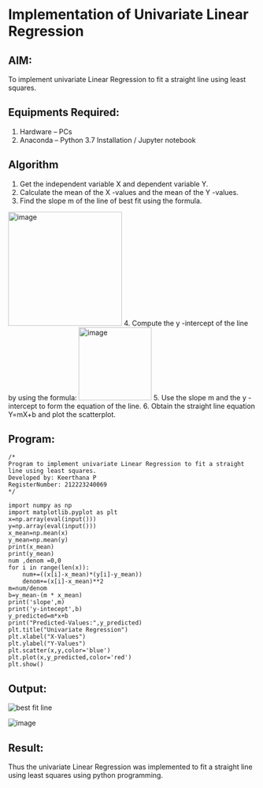 # Implementation of Univariate Linear Regression
## AIM:
To implement univariate Linear Regression to fit a straight line using least squares.

## Equipments Required:
1. Hardware – PCs
2. Anaconda – Python 3.7 Installation / Jupyter notebook

## Algorithm
1. Get the independent variable X and dependent variable Y.
2. Calculate the mean of the X -values and the mean of the Y -values.
3. Find the slope m of the line of best fit using the formula. 
<img width="231" alt="image" src="https://user-images.githubusercontent.com/93026020/192078527-b3b5ee3e-992f-46c4-865b-3b7ce4ac54ad.png">
4. Compute the y -intercept of the line by using the formula:
<img width="148" alt="image" src="https://user-images.githubusercontent.com/93026020/192078545-79d70b90-7e9d-4b85-9f8b-9d7548a4c5a4.png">
5. Use the slope m and the y -intercept to form the equation of the line.
6. Obtain the straight line equation Y=mX+b and plot the scatterplot.

## Program:
```
/*
Program to implement univariate Linear Regression to fit a straight line using least squares.
Developed by: Keerthana P
RegisterNumber: 212223240069
*/

import numpy as np
import matplotlib.pyplot as plt
x=np.array(eval(input()))
y=np.array(eval(input()))
x_mean=np.mean(x)
y_mean=np.mean(y)
print(x_mean)
print(y_mean)
num ,denom =0,0
for i in range(len(x)):
    num+=((x[i]-x_mean)*(y[i]-y_mean))
    denom+=(x[i]-x_mean)**2
m=num/denom
b=y_mean-(m * x_mean)
print('slope',m)
print('y-intecept',b)
y_predicted=m*x+b
print("Predicted-Values:",y_predicted)
plt.title("Univariate Regression")
plt.xlabel("X-Values")
plt.ylabel("Y-Values")
plt.scatter(x,y,color='blue')
plt.plot(x,y_predicted,color='red')
plt.show()

```



## Output:
![best fit line](sam.png)

![image](https://github.com/user-attachments/assets/76187de5-2f83-4d2b-bc6d-b80f18875f32)



## Result:
Thus the univariate Linear Regression was implemented to fit a straight line using least squares using python programming.
